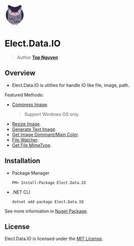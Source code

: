 ﻿![Logo](../../../Logo.png)
# Elect.Data.IO
> Author [**Top Nguyen**](http://topnguyen.com)

## Overview
 - Elect.Data.IO is utitlies for handle IO like file, image, path.

Featured Methods:

 - [Compress Image](ImageUtils/CompressUtils/ImageCompressor.cs).
    > Support Windows OS only.
 - [Resize Image](ImageUtils/ResizeUtils/ImageResizeHelper.cs).
 - [Generate Text Image](ImageUtils/ImageHelper.cs).
 - [Get Image Dominant/Main Color](ImageUtils/ColorUtils/ImageDominantColorHelper.cs).
 - [File Watcher](FileUtils/FileWatcher.cs).
 - [Get File MimeType](FileUtils/MimeTypeHelper.cs).

## Installation
 - Package Manager
    ```
    PM> Install-Package Elect.Data.IO
    ```
 - .NET CLI
    ```
    dotnet add package Elect.Data.IO
    ```

See more information in [Nuget Package](https://www.nuget.org/packages/Elect.Data.IO/).

## License
Elect.Data.IO is licensed under the [MIT License](../../../LICENSE).